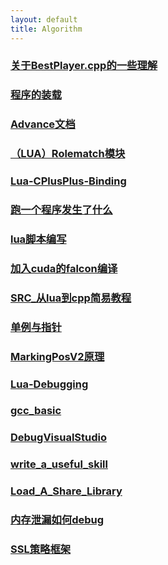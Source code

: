 ```yaml
---
layout: default 
title: Algorithm
---
```

### [关于BestPlayer.cpp的一些理解](Algorithm/关于BestPlayer.cpp的一些理解)
### [程序的装载](Algorithm/程序的装载)
### [Advance文档](Algorithm/Advance文档)
### [（LUA）Rolematch模块](Algorithm/（LUA）Rolematch模块)
### [Lua-CPlusPlus-Binding](Algorithm/Lua-CPlusPlus-Binding)
### [跑一个程序发生了什么](Algorithm/跑一个程序发生了什么)
### [lua脚本编写](Algorithm/lua脚本编写)
### [加入cuda的falcon编译](Algorithm/加入cuda的falcon编译)
### [SRC_从lua到cpp简易教程](Algorithm/SRC_从lua到cpp简易教程)
### [单例与指针](Algorithm/单例与指针)
### [MarkingPosV2原理](Algorithm/MarkingPosV2原理)
### [Lua-Debugging](Algorithm/Lua-Debugging)
### [gcc_basic](Algorithm/gcc_basic)
### [DebugVisualStudio](Algorithm/DebugVisualStudio)
### [write_a_useful_skill](Algorithm/write_a_useful_skill)
### [Load_A_Share_Library](Algorithm/Load_A_Share_Library)
### [内存泄漏如何debug](Algorithm/内存泄漏如何debug)
### [SSL策略框架](Algorithm/SSL策略框架)
